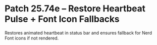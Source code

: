 # Patch 25.74e – Restore Heartbeat Pulse + Font Icon Fallbacks

Restores animated heartbeat in status bar and ensures fallback for Nerd Font icons if not rendered.
